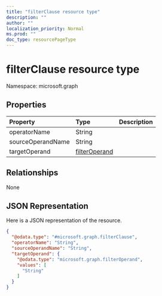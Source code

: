 ```yaml
---
title: "filterClause resource type"
description: ""
author: ""
localization_priority: Normal
ms.prod: ""
doc_type: resourcePageType
---
```


# filterClause resource type


Namespace: microsoft.graph



## Properties
|Property|Type|Description|
|:---|:---|:---|
|operatorName|String||
|sourceOperandName|String||
|targetOperand|[filterOperand](../resources/filteroperand.md)||

## Relationships
None

## JSON Representation
Here is a JSON representation of the resource.
<!-- {
  "blockType": "resource",
  "@odata.type": "microsoft.graph.filterClause"
}
-->
``` json
{
  "@odata.type": "#microsoft.graph.filterClause",
  "operatorName": "String",
  "sourceOperandName": "String",
  "targetOperand": {
    "@odata.type": "microsoft.graph.filterOperand",
    "values": [
      "String"
    ]
  }
}
```


